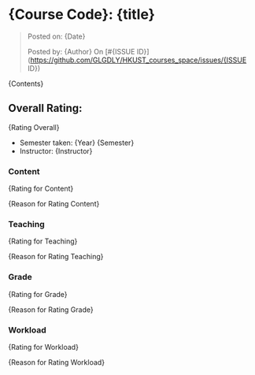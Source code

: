 # {Course Code}: {title}

> Posted on: {Date}
> 
> Posted by: {Author} On [#{ISSUE ID}](https://github.com/GLGDLY/HKUST_courses_space/issues/{ISSUE ID})

{Contents}

## Overall Rating:
{Rating Overall}

- Semester taken: {Year} {Semester}
- Instructor: {Instructor}

### Content

{Rating for Content}

{Reason for Rating Content}

### Teaching

{Rating for Teaching}

{Reason for Rating Teaching}

### Grade

{Rating for Grade}

{Reason for Rating Grade}

### Workload

{Rating for Workload}

{Reason for Rating Workload}
